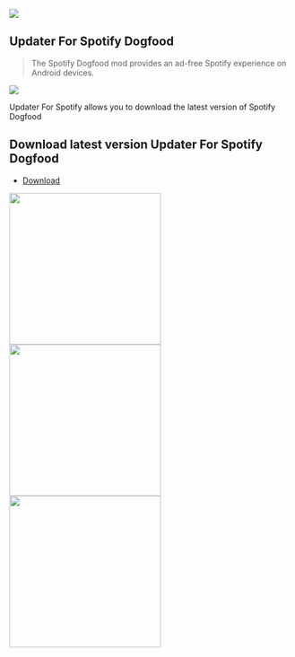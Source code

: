 ![](https://github.com/spotify-dogfood/updater-for-spotify/blob/master/app/src/main/res/mipmap-xxxhdpi/ic_launcher.png)
## Updater For Spotify Dogfood
> The Spotify Dogfood mod provides an ad-free Spotify experience on Android devices.

<a target="_blank" href="https://www.paypal.me/2Ra66it" title="Donate using PayPal"><img src="https://img.shields.io/badge/paypal-donate-yellow.svg" /></a>

Updater For Spotify allows you to download the latest version of Spotify Dogfood

## Download latest version Updater For Spotify Dogfood
* [Download](https://github.com/spotify-dogfood/updater-for-spotify/raw/master/app/app-release.apk)


<img src="https://github.com/spotify-dogfood/updater-for-spotify/raw/master/screenshots/Screenshot_1506939786.png" width="270"> <img src="https://github.com/spotify-dogfood/updater-for-spotify/raw/master/screenshots/Screenshot_1506939807.png" width="270"> <img src="https://github.com/spotify-dogfood/updater-for-spotify/raw/master/screenshots/Screenshot_1508176076.png" width="270">
